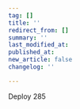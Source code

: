 ```yaml
---
tag: []
title: ''
redirect_from: []
summary: ''
last_modified_at: 
published_at: 
new_article: false
changelog: ''

---
```

Deploy 285
